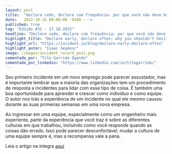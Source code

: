 ```yaml
---
layout: post 
title:  "Declare cedo, declare com frequência: por que você não deve hesitar em registrar um incidente"
date:   2022-10-16 08:00:00 -0300 --->
published: true
tag: "Edição #32 - 17.10.2022"
headline: "Declare cedo, declare com frequência: por que você não deve hesitar em registrar um incidente"
highlight_title: "Declare early, declare often: why you shouldn’t hesitate to raise an incident"
highlight_url: "https://incident.io/blog/declare-early-declare-often"
highlight_autor: "Isaac Seymour"
image: /images/incident_record_post.png
comentado_por: "Tito Garrido Ogando"
comentado_por_linkedin: "https://www.linkedin.com/in/titogarrido/"
---
```

Seu primeiro incidente em um novo emprego pode parecer assustador, mas é importante lembrar que a maioria das organizações tem um procedimento de resposta a incidentes para lidar com esse tipo de coisa. É também uma boa oportunidade para aprender e crescer como indivíduo e como equipe. O autor nos trás a experiência de um incidente no qual ele mesmo causou durante as suas primeiras semanas em uma nova empresa.

Ao ingressar em uma equipe, especialmente como um engenheiro mais experiente, parte da experiência que você traz é sobre as diferentes culturas em que trabalhou, incluindo como você responde quando as coisas dão errado. Isso pode parecer desconfortável, mudar a cultura de uma equipe sempre é, mas a recompensa vale a pena.


Leia o artigo na íntegra [aqui](https://incident.io/blog/declare-early-declare-often)